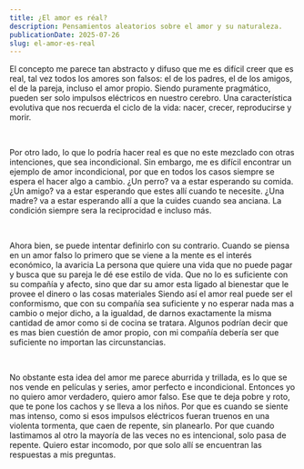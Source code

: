 ```yaml
---
title: ¿El amor es réal?
description: Pensamientos aleatorios sobre el amor y su naturaleza.
publicationDate: 2025-07-26
slug: el-amor-es-real
---
```

<p>
El concepto me parece tan abstracto y difuso que me es difícil creer que es real, tal vez todos los amores son falsos:  
el de los padres, el de los amigos, el de la pareja, incluso el amor propio. Siendo puramente pragmático, pueden ser solo impulsos eléctricos en nuestro cerebro. 
Una característica evolutiva que nos recuerda el ciclo de la vida: nacer, crecer, reproducirse y morir.
</p>
<br>
<p>
Por otro lado, lo que lo podría hacer real es que no este mezclado con otras intenciones, que sea incondicional.
Sin embargo, me es difícil encontrar un ejemplo de amor incondicional, por que en todos los casos siempre se espera el hacer algo a cambio.
¿Un perro? va a estar esperando su comida. ¿Un amigo? va a estar esperando que estes allí cuando te necesite.
¿Una madre? va a estar esperando allí a que la cuides cuando sea anciana. La condición siempre sera la reciprocidad e incluso más.
</p>
<br>
<p>
Ahora bien, se puede intentar definirlo con su contrario. Cuando se piensa en un amor falso lo primero que se viene a la mente es el interés económico, la avaricia
La persona que quiere una vida que no puede pagar y busca que su pareja le dé ese estilo de vida. Que no lo es suficiente con su compañía y afecto, sino que dar su amor esta ligado al bienestar que le provee el dinero o las cosas materiales
Siendo así el amor real puede ser el conformismo, que con su compañía sea suficiente y no esperar nada mas a cambio o mejor dicho, a la igualdad, de darnos exactamente la misma cantidad de amor como si de cocina se tratara.
Algunos podrían decir que es mas bien cuestión de amor propio, con mi compañía debería ser que suficiente no importan las circunstancias.
</p>
<br>
<p>
No obstante esta idea del amor me parece aburrida y trillada, es lo que se nos vende en películas y series, amor perfecto e incondicional.
Entonces yo no quiero amor verdadero, quiero amor falso. Ese que te deja pobre y roto, que te pone los cachos y se lleva a los niños.
Por que es cuando se siente mas intenso, como si esos impulsos eléctricos fueran truenos en una violenta tormenta, que caen de repente, sin planearlo.
Por que cuando lastimamos al otro la mayoría de las veces no es intencional, solo pasa de repente. Quiero estar incomodo, por que solo allí se encuentran las respuestas a mis preguntas. 
</p>